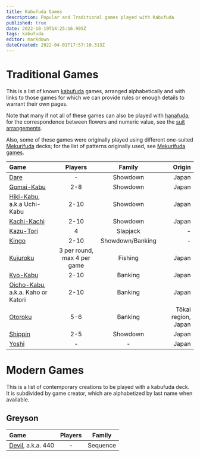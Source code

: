 ```yaml
---
title: Kabufuda Games
description: Popular and Traditional games played with Kabufuda
published: true
date: 2022-10-19T14:25:16.905Z
tags: kabufuda
editor: markdown
dateCreated: 2022-04-01T17:57:10.313Z
---
```


# Traditional Games
This is a list of known [kabufuda](/en/kabufuda) games, arranged alphabetically and with links to those games for which we can provide rules or enough details to warrant their own pages.

Note that many if not all of these games can also be played with [hanafuda](/en/hanafuda); for the correspondence between flowers and numeric value, see the [suit arrangements](/en/hanafuda/suits#arrangement-of-suits).

Also, some of these games were originally played using different one-suited [Mekurifuda](/en/mekurifuda) decks; for the list of patterns originally used, see [Mekurifuda games](/en/mekurifuda/games).

|Game|Players|Family|Origin|
|:---|:---:|:---:|---:|
|[Dare](/en/kabufuda/games/dare)|-|Showdown|Japan|
|[Gomai-Kabu](/en/kabufuda/games/gomai-kabu)|2-8|Showdown|Japan|
|[Hiki-Kabu](/en/hanafuda/games/hiki-kabu), a.k.a Uchi-Kabu|2-10|Showdown|Japan|
|[Kachi-Kachi](/en/kabufuda/games/kachi-kachi)|2-10|Showdown|Japan|
|[Kazu-Tori](/en/kabufuda/games/kazu-tori)|4|Slapjack|-|
|[Kingo](/en/hanafuda/games/kingo)|2-10|Showdown/Banking|-|
|[Kujuroku](/en/kabufuda/games/kujuroku)|3 per round, max 4 per game|Fishing|Japan|
|[Kyo-Kabu](/en/kabufuda/games/kyo-kabu)|2-10|Banking|Japan|
|[Oicho-Kabu](/en/kabufuda/games/oicho-kabu), a.k.a. Kaho or Katori|2-10|Banking|Japan|
|[Otoroku](/en/hanafuda/games/oto-roku)|5-6|Banking|Tōkai region, Japan|
|[Shippin](/en/kabufuda/games/shippin)|2-5|Showdown|Japan|
|[Yoshi](/en/hanafuda/games/yoshi)|-|-|Japan|

# Modern Games
This is a list of contemporary creations to be played with a kabufuda deck. It is subdivided by game creator, which are alphabetized by last name when available.

## Greyson
|Game|Players|Family|
|:---|:---:|:---:|
|[Devil](/en/newgames/devil-440), a.k.a. 440|-|Sequence|